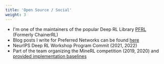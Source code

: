 ```yaml
---
title: 'Open Source / Social'
weight: 3
---
```


* I'm one of the maintainers of the popular Deep RL Library [PFRL](https://github.com/pfnet/pfrl) (Formerly ChainerRL)
* Blog posts I write for Preferred Networks can be found [here](https://tech.preferred.jp/en?s=Avinash)
* NeurIPS Deep RL Workshop Program Commit (2021, 2022)
* Part of the team organizing the MineRL competition (2019, 2020) and [provided implementation baselines](https://tech.preferred.jp/en/blog/pfrl-baselines-for-the-minerl-competition/)
